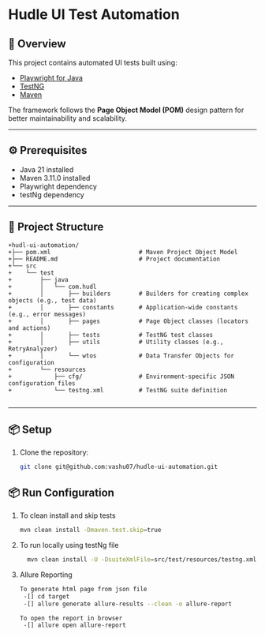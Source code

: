 # Hudle UI Test Automation

## 📌 Overview
This project contains automated UI tests built using:
- [Playwright for Java](https://playwright.dev/java/docs/intro)
- [TestNG](https://testng.org/)
- [Maven](https://maven.apache.org/)

The framework follows the **Page Object Model (POM)** design pattern for better maintainability and scalability.

---
## ⚙️ Prerequisites
- Java 21 installed
- Maven 3.11.0 installed
- Playwright dependency
- testNg dependency
---

## 📂 Project Structure
```
+hudl-ui-automation/
+├── pom.xml                         # Maven Project Object Model
+├── README.md                       # Project documentation
+└── src
+    └── test
+        ├── java
+        │   └── com.hudl
+        │       ├── builders        # Builders for creating complex objects (e.g., test data)
+        │       ├── constants       # Application-wide constants (e.g., error messages)
+        │       ├── pages           # Page Object classes (locators and actions)
+        │       ├── tests           # TestNG test classes
+        │       ├── utils           # Utility classes (e.g., RetryAnalyzer)
+        │       └── wtos            # Data Transfer Objects for configuration
+        └── resources
+            ├── cfg/                # Environment-specific JSON configuration files
+            └── testng.xml          # TestNG suite definition
 
```

---

## 📦 Setup
1. Clone the repository:
   ```bash
   git clone git@github.com:vashu07/hudle-ui-automation.git

## 📦 Run Configuration
1. To clean install and skip tests
    ```bash
    mvn clean install -Dmaven.test.skip=true  
    ``` 
   
2. To run locally using testNg file
   ```bash
     mvn clean install -U -DsuiteXmlFile=src/test/resources/testng.xml -Dgrid=dev
   ``` 
   
3. Allure Reporting
    ```bash
   To generate html page from json file
     -[] cd target
     -[] allure generate allure-results --clean -o allure-report
   
   To open the report in browser
     -[] allure open allure-report
    ```




